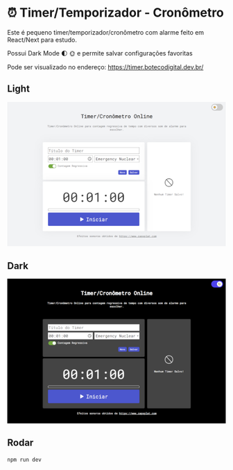# :alarm_clock: Timer/Temporizador - Cronômetro

Este é pequeno timer/temporizador/cronômetro com alarme feito em React/Next para estudo. 

Possui Dark Mode :first_quarter_moon: :sun_with_face: e permite salvar configurações favoritas

Pode ser visualizado no endereço: https://timer.botecodigital.dev.br/



## Light
![alt text](https://github.com/rodrigoaramburu/timer/blob/main/print/print_light.png?raw=true)


## Dark
![alt text](https://github.com/rodrigoaramburu/timer/blob/main/print/print_dark.png?raw=true)


## Rodar 

``` npm run dev ```
